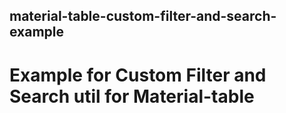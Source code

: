 ## material-table-custom-filter-and-search-example

# Example for Custom Filter and Search util for Material-table
